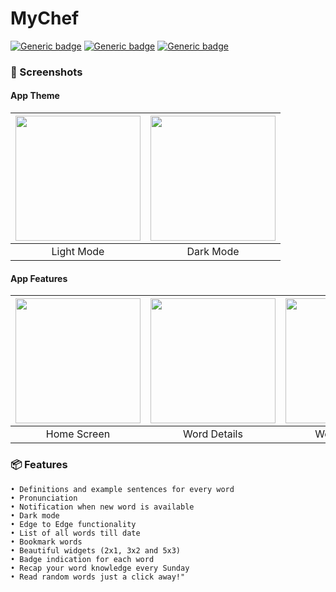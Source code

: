 # MyChef
[![Generic badge](https://img.shields.io/badge/Platform-Android-green.svg)](https://github.com/Pramod-sj/Daily-Word)
[![Generic badge](https://img.shields.io/badge/minSdkVersion-21-green.svg)](https://github.com/Pramod-sj/Daily-Word)
[![Generic badge](https://img.shields.io/badge/Download-Google_Play-green.svg)](https://play.google.com/store/apps/details?id=com.pramod.dailyword&hl=en_IN)
### 📱 Screenshots
#### App Theme
| <img src="screenshots/home_light.png" width="200"/> | <img src="screenshots/home_dark.png" width="200"/> | 
|:---:|:---:|
|Light Mode| Dark Mode|
#### App Features
| <img src="screenshots/screen_1.png" width="200"/> | <img src="screenshots/screen_2.png" width="200"/> | <img src="screenshots/screen_3.png" width="200"/> | <img src="screenshots/screen_4.png" width="200"/> | <img src="screenshots/screen_5.png" width="200"/>
|:---:|:---:|:---:|:---:|:---:|
|Home Screen| Word Details| Word Till Date| Bookmark Words| Settings|
### 📦 Features
    • Definitions and example sentences for every word
    • Pronunciation
    • Notification when new word is available
    • Dark mode
    • Edge to Edge functionality
    • List of all words till date
    • Bookmark words
    • Beautiful widgets (2x1, 3x2 and 5x3)
    • Badge indication for each word
    • Recap your word knowledge every Sunday
    • Read random words just a click away!"
